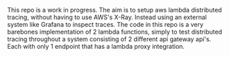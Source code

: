 This repo is a work in progress. The aim is to setup aws lambda distributed tracing, without having to use AWS's X-Ray. Instead using an external system like Grafana to inspect traces.
The code in this repo is a very barebones implementation of 2 lambda functions, simply to test distributed tracing throughout a system consisting of 2 different api gateway api's.
Each with only 1 endpoint that has a lambda proxy integration.